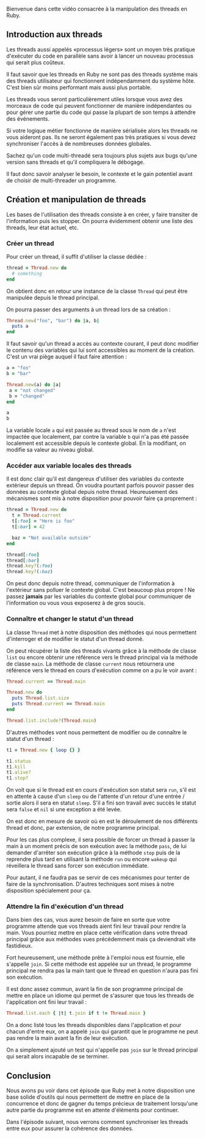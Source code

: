 Bienvenue dans cette vidéo consacrée à la manipulation des threads en Ruby.

## Introduction aux threads ##

Les threads aussi appelés «processus légers» sont un moyen très pratique d'exécuter du code en parallèle sans avoir à lancer un nouveau processus qui serait plus coûteux.

Il faut savoir que les threads en Ruby ne sont pas des threads système mais des threads utilisateur qui fonctionnent indépendamment du système hôte. C'est bien sûr moins performant mais aussi plus portable.

Les threads vous seront particulièrement utiles lorsque vous avez des morceaux de code qui peuvent fonctionner de manière indépendantes ou pour gérer une partie du code qui passe la plupart de son temps à attendre des événements.

Si votre logique métier fonctionne de manière sérialisée alors les threads ne vous aideront pas. Ils ne seront également pas très pratiques si vous devez synchroniser l'accès à de nombreuses données globales.

Sachez qu'un code multi-threadé sera toujours plus sujets aux bugs qu'une version sans threads et qu'il compliquera le débogage.

Il faut donc savoir analyser le besoin, le contexte et le gain potentiel avant de choisir de multi-threader un programme.

## Création et manipulation de threads ##

Les bases de l'utilisation des threads consiste à en créer, y faire transiter de l'information puis les stopper. On pourra évidemment obtenir une liste des threads, leur état actuel, etc.

### Créer un thread ###

Pour créer un thread, il suffit d'utiliser la classe dédiée :

```ruby
thread = Thread.new do
  # something
end
```
On obtient donc en retour une instance de la classe `Thread` qui peut être manipulée depuis le thread principal.

On pourra passer des arguments à un thread lors de sa création :

```ruby
Thread.new("foo", "bar") do |a, b|
  puts a
end
```

Il faut savoir qu'un thread a accès au contexte courant, il peut donc modifier le contenu des variables qui lui sont accessibles au moment de la création. C'est un vrai piège auquel il faut faire attention :

```ruby
a = "foo"
b = "bar"

Thread.new(a) do |a|
 a = "not changed"
 b = "changed"
end

a
b
```

La variable locale `a` qui est passée au thread sous le nom de `a` n'est impactée que localement, par contre la variable `b` qui n'a pas été passée localement est accessible depuis le contexte global. En la modifiant, on modifie sa valeur au niveau global.

### Accéder aux variable locales des threads ###

Il est donc clair qu'il est dangereux d'utiliser des variables du contexte extérieur depuis un thread. On voudra pourtant parfois pouvoir passer des données au contexte global depuis notre thread. Heureusement des mécanismes sont mis à notre disposition pour pouvoir faire ça proprement :

```ruby
thread = Thread.new do
  t = Thread.current
  t[:foo] = "Here is foo"
  t[:bar] = 42

  baz = "Not available outside"
end

thread[:foo]
thread[:bar]
thread.key?(:foo)
thread.key?(:baz)
```

On peut donc depuis notre thread, communiquer de l'information à l'extérieur sans polluer le contexte global. C'est beaucoup plus propre ! Ne passez __jamais__ par les variables du contexte global pour communiquer de l'information ou vous vous exposerez à de gros soucis.

### Connaître et changer le statut d'un thread ###

La classe `Thread` met à notre disposition des méthodes qui nous permettent d'interroger et de modifier le statut d'un thread donné.

On peut récupérer la liste des threads vivants grâce à la méthode de classe `list` ou encore obtenir une référence vers le thread principal via la méthode de classe `main`. La méthode de classe `current` nous retournera une référence vers le thread en cours d'exécution comme on a pu le voir avant :

```ruby
Thread.current == Thread.main

Thread.new do
  puts Thread.list.size
  puts Thread.current == Thread.main
end

Thread.list.include?(Thread.main)
```

D'autres méthodes vont nous permettent de modifier ou de connaître le statut d'un thread :

```ruby
t1 = Thread.new { loop {} }

t1.status
t1.kill
t1.alive?
t1.stop?
```

On voit que si le thread est en cours d'exécution son statut sera `run`, s'il est en attente à cause d'un `sleep` ou de l'attente d'un retour d'une entrée / sortie alors il sera en statut `sleep`. S'il a fini son travail avec succès le statut sera `false` et `nil` si une exception a été levée.

On est donc en mesure de savoir où en est le déroulement de nos différents thread et donc, par extension, de notre programme principal.

Pour les cas plus complexe, il sera possible de forcer un thread à passer la main à un moment précis de son exécution avec la méthode `pass`, de lui demander d'arrêter son exécution grâce à la méthode `stop` puis de la reprendre plus tard en utilisant la méthode `run` ou encore `wakeup` qui réveillera le thread sans forcer son exécution immédiate.

Pour autant, il ne faudra pas se servir de ces mécanismes pour tenter de faire de la synchronisation. D'autres techniques sont mises à notre disposition spécialement pour ça.

### Attendre la fin d'exécution d'un thread ###

Dans bien des cas, vous aurez besoin de faire en sorte que votre programme attende que vos threads aient fini leur travail pour rendre la main. Vous pourriez mettre en place cette vérification dans votre thread principal grâce aux méthodes vues précédemment mais ça deviendrait vite fastidieux.

Fort heureusement, une méthode prête à l'emploi nous est fournie, elle s'appelle `join`. Si cette méthode est appelée sur un thread, le programme principal ne rendra pas la main tant que le thread en question n'aura pas fini son exécution.

Il est donc assez commun, avant la fin de son programme principal de mettre en place un idiome qui permet de s'assurer que tous les threads de l'application ont fini leur travail :

```ruby
Thread.list.each { |t| t.join if t != Thread.main }
```

On a donc listé tous les threads disponibles dans l'application et pour chacun d'entre eux, on a appelé `join` qui garantit que le programme ne peut pas rendre la main avant la fin de leur exécution.

On a simplement ajouté un test qui n'appelle pas `join` sur le thread principal qui serait alors incapable de se terminer.

## Conclusion ##

Nous avons pu voir dans cet épisode que Ruby met à notre disposition une base solide d'outils qui nous permettent de mettre en place de la concurrence et donc de gagner du temps précieux de traitement lorsqu'une autre partie du programme est en attente d'éléments pour continuer.

Dans l'épisode suivant, nous verrons comment synchroniser les threads entre eux pour assurer la cohérence des données.
